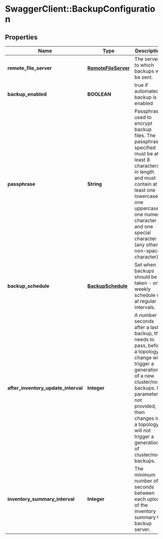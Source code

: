 # SwaggerClient::BackupConfiguration

## Properties
Name | Type | Description | Notes
------------ | ------------- | ------------- | -------------
**remote_file_server** | [**RemoteFileServer**](RemoteFileServer.md) | The server to which backups will be sent. | 
**backup_enabled** | **BOOLEAN** | true if automated backup is enabled | [optional] [default to false]
**passphrase** | **String** | Passphrase used to encrypt backup files. The passphrase specified must be at least 8 characters in length and must contain at least one lowercase, one uppercase, one numeric character and one special character (any other non-space character).  | [optional] 
**backup_schedule** | [**BackupSchedule**](BackupSchedule.md) | Set when backups should be taken - on a weekly schedule or at regular intervals. | [optional] 
**after_inventory_update_interval** | **Integer** | A number of seconds after a last backup, that needs to pass, before a topology change will trigger a generation of a new cluster/node backups. If parameter is not provided, then changes in a topology will not trigger a generation of cluster/node backups. | [optional] 
**inventory_summary_interval** | **Integer** | The minimum number of seconds between each upload of the inventory summary to backup server. | [optional] [default to 240]


